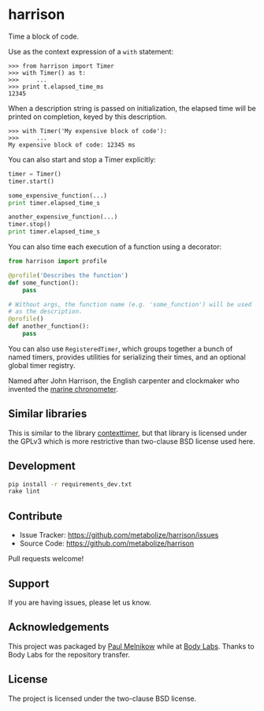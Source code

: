 harrison
========

Time a block of code.

Use as the context expression of a `with` statement:

```pyconsole
>>> from harrison import Timer
>>> with Timer() as t:
>>>     ...
>>> print t.elapsed_time_ms
12345
```

When a description string is passed on initialization, the elapsed time will
be printed on completion, keyed by this description.

```pyconsole
>>> with Timer('My expensive block of code'):
>>>     ...
My expensive block of code: 12345 ms
```

You can also start and stop a Timer explicitly:

```py
timer = Timer()
timer.start()

some_expensive_function(...)
print timer.elapsed_time_s

another_expensive_function(...)
timer.stop()
print timer.elapsed_time_s
```

You can also time each execution of a function using a decorator:

```py
from harrison import profile

@profile('Describes the function')
def some_function():
    pass

# Without args, the function name (e.g. 'some_function') will be used
# as the description.
@profile()
def another_function():
    pass
```

You can also use `RegisteredTimer`, which groups together a bunch of named
timers, provides utilities for serializing their times, and an optional global
timer registry.

Named after John Harrison, the English carpenter and clockmaker who
invented the [marine chronometer][].

[John Harrison]: https://en.wikipedia.org/wiki/John_Harrison
[marine chronometer]: https://en.wikipedia.org/wiki/Marine_chronometer


Similar libraries
-----------------

This is similar to the library [contexttimer][], but that library is licensed
under the GPLv3 which is more restrictive than two-clause BSD license used
here.

[contexttimer]: https://github.com/brouberol/contexttimer


Development
-----------

```sh
pip install -r requirements_dev.txt
rake lint
```


Contribute
----------

- Issue Tracker: https://github.com/metabolize/harrison/issues
- Source Code: https://github.com/metabolize/harrison

Pull requests welcome!


Support
-------

If you are having issues, please let us know.


Acknowledgements
----------------

This project was packaged by [Paul Melnikow][] while at [Body Labs][]. Thanks
to Body Labs for the repository transfer.


[paul melnikow]: https://github.com/paulmelnikow
[body labs]: https://github.com/bodylabs


License
-------

The project is licensed under the two-clause BSD license.
